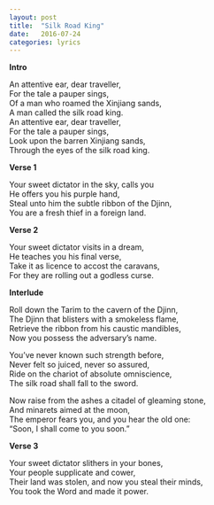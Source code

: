```yaml
---
layout: post
title:  "Silk Road King"
date:   2016-07-24
categories: lyrics
---
```


**Intro**

An attentive ear, dear traveller, <br>
For the tale a pauper sings, <br>
Of a man who roamed the Xinjiang sands, <br>
A man called the silk road king. <br>
An attentive ear, dear traveller, <br>
For the tale a pauper sings, <br>
Look upon the barren Xinjiang sands, <br>
Through the eyes of the silk road king.

**Verse 1**

Your sweet dictator in the sky, calls you <br>
He offers you his purple hand, <br>
Steal unto him the subtle ribbon of the Djinn, <br>
You are a fresh thief in a foreign land.

**Verse 2**

Your sweet dictator visits in a dream, <br>
He teaches you his final verse, <br>
Take it as licence to accost the caravans, <br>
For they are rolling out a godless curse. <br>

**Interlude**

Roll down the Tarim to the cavern of the Djinn, <br>
The Djinn that blisters with a smokeless flame, <br>
Retrieve the ribbon from his caustic mandibles, <br>
Now you possess the adversary’s name.

You’ve never known such strength before, <br>
Never felt so juiced, never so assured, <br>
Ride on the chariot of absolute omniscience, <br>
The silk road shall fall to the sword. <br>

Now raise from the ashes a citadel of gleaming stone, <br>
And minarets aimed at the moon, <br>
The emperor fears you, and you hear the old one: <br>
“Soon, I shall come to you soon.”

**Verse 3**

Your sweet dictator slithers in your bones, <br>
Your people supplicate and cower, <br>
Their land was stolen, and now you steal their minds, <br>
You took the Word and made it power.
